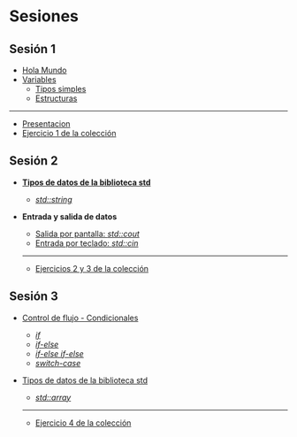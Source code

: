 # Sesiones

## Sesión 1

  * [Hola Mundo](./temario/holamundo/README.md)
  * [Variables](./temario/variables/README.md)
    * [Tipos simples](./temario/variables/tipossimples.md)
    * [Estructuras](./temario/variables/estructuras.md)
  
  -------------------------------------------------------

  * [Presentacion](./presentaciones/Sesion1.pdf)
  * [Ejercicio 1 de la colección](./EJERCICIOS.md)

## Sesión 2
* **[Tipos de datos de la biblioteca std](./temario/datosstd/README.md)**
    * [_std::string_](./temario/datosstd/string.md) 

* **Entrada y salida de datos**
  * [Salida por pantalla: _std::cout_](./temario/inout/cincout.md)
  * [Entrada por teclado: _std::cin_](./temario/inout/cincout.md)
  
  --------------------------------------------------------

  * [Ejercicios 2 y 3 de la colección](./EJERCICIOS.md)

## Sesión 3
* [Control de flujo - Condicionales](./temario/flujo/README.md)
  * [_if_](./temario/flujo/ifelse.md)
  * [_if-else_](./temario/flujo/ifelse.md)
  * [_if-else if-else_](./temario/flujo/ifelse.md)
  * [_switch-case_](./temario/flujo/switch.md)
* [Tipos de datos de la biblioteca std](./temario/datosstd/README.md)
  * [_std::array_](./temario/datosstd/array.md)

  --------------------------------------------------------

  * [Ejercicio 4 de la colección](./EJERCICIOS.md)